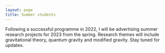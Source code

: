 ```yaml
---
layout: page 
title: Summer students 
---
```

<body class="sph7">
<p>
Following a successful programme in 2022, I will be advertising summer research projects for 2023 from the spring. Research themes will include gravitational theory, quantum gravity and modified gravity. Stay tuned for updates.
</p>
</body>
